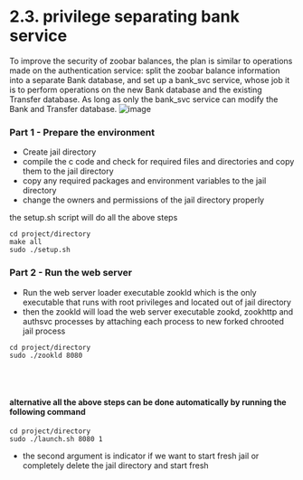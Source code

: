 # 2.3. privilege separating bank service

To improve the security of zoobar balances, the plan is similar to operations made on the authentication service: 
split the zoobar balance information into a separate Bank database, and set up a bank_svc service,
whose job it is to perform operations on the new Bank database and the existing Transfer database.
As long as only the bank_svc service can modify the Bank and Transfer database.
![image](https://user-images.githubusercontent.com/13490629/220483589-ac36ae9f-fc2a-45eb-b907-80167cc4e4b9.png)
### Part 1 - Prepare the environment

* Create jail directory
* compile the c code and check for required files and directories and copy them to the jail directory
* copy any required packages and environment variables to the jail directory
* change the owners and permissions of the jail directory properly

the setup.sh script will do all the above steps

```shell
cd project/directory
make all
sudo ./setup.sh
```

### Part 2 - Run the web server

* Run the web server loader executable zookld which is the only executable that runs with root privileges and located out of jail directory
* then the zookld will load the web server executable zookd, zookhttp and authsvc processes by attaching each process to new forked chrooted jail process

```shell
cd project/directory
sudo ./zookld 8080
```
<br>
<br>

#### alternative all the above steps can be done automatically by running the following command

```shell
cd project/directory
sudo ./launch.sh 8080 1
```
* the second argument is indicator if we want to start fresh jail or completely delete the jail directory and start fresh